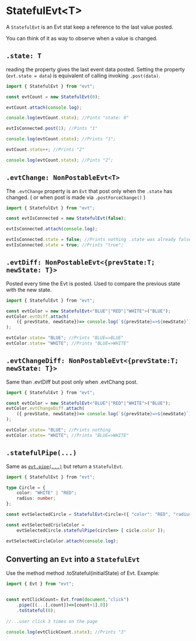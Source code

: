 # StatefulEvt&lt;T&gt;

A `StatefulEvt` is an Evt stat keep a reference to the last value posted. 

You can think of it as way to observe when a value is changed.

## `.state: T`

reading the property gives the last event data posted. Setting the property \(`evt.state = data`\) is equivalent of calling invoking  `.post(data)`.

```typescript
import { StatefulEvt } from "evt";

const evtCount = new StatefulEvt(0);

evtCount.attach(console.log);

console.log(evtCount.state); //Pints "state: 0"

evtIsConnected.post(1); //Pints "1" 

console.log(evtCount.state); //Prints "1";

evtCount.state++; //Prints "2"

console.log(evtCount.state); //Pints "2";
```

## `.evtChange: NonPostableEvt<T>`

The `.evtChange` property is an `Evt` that post only when the `.state` has changed. \( or when post is made via `.postForceChange()` \)

```typescript
import { StatefulEvt } from "evt";

const evtIsConnected = new StatefulEvt(false);

evtIsConnected.attach(console.log);

evtIsConnected.state = false; //Prints nothing .state was already false.
evtIsConnected.state = true; //Prints "true";
```

## `.evtDiff: NonPostableEvt<{prevState:T; newState: T}>`

Posted every time the Evt is posted. Used to compare the previous state with the new state.

```typescript
import { StatefulEvt } from "evt";

const evtColor = new StatefulEvt<"BLUE"|"RED"|"WHITE">("BLUE");
evtColor.evtDiff.attach(
    ({ prevState, newState})=> console.log(`${prevState}=>${newState}`)
);

evtColor.state= "BLUE"; //Prints "BLUE=>BLUE"
evtColor.state= "WHITE"; //Prints "BLUE=>WHITE"
```

## `.evtChangeDiff: NonPostableEvt<{prevState:T; newState: T}>`

Same than .evtDiff but post only when .evtChang post.

```typescript
import { StatefulEvt } from "evt";

const evtColor = new StatefulEvt<"BLUE"|"RED"|"WHITE">("BLUE");
evtColor.evtChangeDiff.attach(
    ({ prevState, newState})=> console.log(`${prevState}=>${newState}`)
);

evtColor.state= "BLUE"; //Prints nothing
evtColor.state= "WHITE"; //Prints "BLUE=>WHITE"
```

## `.statefulPipe(...)`

Same as [`evt.pipe(...)`](https://docs.evt.land/api/evt/pipe) but return a `StatefulEvt`.

```typescript
import { StatefulEvt } from "evt";

type Circle = { 
    color: "WHITE" | "RED";
    radius: number;
};

const evtSelectedCircle = StatefulEvt<Circle>({ "color": "RED", "radius": 3 });

const evtSelectedCricleColor = 
    evtSelectedCircle.statefulPipe(circle=> [ cicle.color ]);

evtSelectedCircleColor.attach(console.log);
```

## Converting an `Evt` into a `StatefulEvt`

Use the method method .toStateful\(initialState\) of Evt. Example:

```typescript
import { Evt } from "evt";


const evtClickCount= Evt.from(document,"click")
    .pipe([(...[,count])=>[count+1],0])
    .toStateful(0);
    
//...user click 3 times on the page

console.log(evtClickCount.state); //Prints "3"
```



